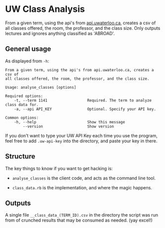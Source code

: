 UW Class Analysis
=================

From a given term, using the api's from [api.uwaterloo.ca](api.uwaterloo.ca), creates a csv of all classes offered, the room, the professor, and the class size. Only outputs lectures and ignores anything classified as 'ABROAD'.

General usage
-------------

As displayed from `-h`:

    From a given term, using the api's from api.uwaterloo.ca, creates a csv of
    all classes offered, the room, the professor, and the class size.

    Usage: analyse_classes [options]

    Required options:
        -t, --term 1141                  Required. The term to analyze class data for.
        -a, --api API_KEY                Optional. Specify your API key.

    Common options:
        -h, --help                       Show this message
            --version                    Show version


If you don't want to type your UW API Key each time you use the program, feel free to add `.uw-api-key` into the directory, and paste your key in there.

Structure
---------

The key things to know if you want to get hacking is:

- `analyse_classes` is the client code, and acts as the command line tool.

- `class_data.rb` is the implementation, and where the magic happens.

Outputs
-------

A single file `__class_data_(TERM_ID).csv` in the directory the script was run from of crunched results that may be consumed as needed. (yay excel!)
